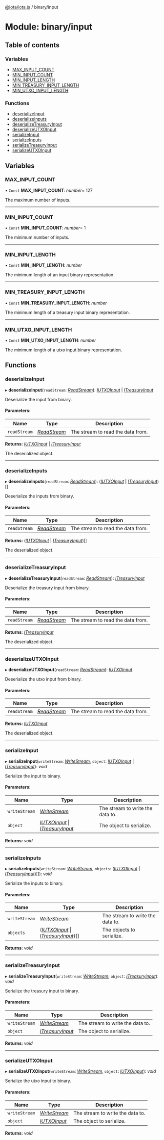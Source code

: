 [@iota/iota.js](../README.md) / binary/input

# Module: binary/input

## Table of contents

### Variables

- [MAX\_INPUT\_COUNT](binary_input.md#max_input_count)
- [MIN\_INPUT\_COUNT](binary_input.md#min_input_count)
- [MIN\_INPUT\_LENGTH](binary_input.md#min_input_length)
- [MIN\_TREASURY\_INPUT\_LENGTH](binary_input.md#min_treasury_input_length)
- [MIN\_UTXO\_INPUT\_LENGTH](binary_input.md#min_utxo_input_length)

### Functions

- [deserializeInput](binary_input.md#deserializeinput)
- [deserializeInputs](binary_input.md#deserializeinputs)
- [deserializeTreasuryInput](binary_input.md#deserializetreasuryinput)
- [deserializeUTXOInput](binary_input.md#deserializeutxoinput)
- [serializeInput](binary_input.md#serializeinput)
- [serializeInputs](binary_input.md#serializeinputs)
- [serializeTreasuryInput](binary_input.md#serializetreasuryinput)
- [serializeUTXOInput](binary_input.md#serializeutxoinput)

## Variables

### MAX\_INPUT\_COUNT

• `Const` **MAX\_INPUT\_COUNT**: *number*= 127

The maximum number of inputs.

___

### MIN\_INPUT\_COUNT

• `Const` **MIN\_INPUT\_COUNT**: *number*= 1

The minimum number of inputs.

___

### MIN\_INPUT\_LENGTH

• `Const` **MIN\_INPUT\_LENGTH**: *number*

The minimum length of an input binary representation.

___

### MIN\_TREASURY\_INPUT\_LENGTH

• `Const` **MIN\_TREASURY\_INPUT\_LENGTH**: *number*

The minimum length of a treasury input binary representation.

___

### MIN\_UTXO\_INPUT\_LENGTH

• `Const` **MIN\_UTXO\_INPUT\_LENGTH**: *number*

The minimum length of a utxo input binary representation.

## Functions

### deserializeInput

▸ **deserializeInput**(`readStream`: [*ReadStream*](../classes/utils/readstream.readstream.md)): [*IUTXOInput*](../interfaces/models/iutxoinput.iutxoinput.md) \| [*ITreasuryInput*](../interfaces/models/itreasuryinput.itreasuryinput.md)

Deserialize the input from binary.

#### Parameters:

Name | Type | Description |
------ | ------ | ------ |
`readStream` | [*ReadStream*](../classes/utils/readstream.readstream.md) | The stream to read the data from.   |

**Returns:** [*IUTXOInput*](../interfaces/models/iutxoinput.iutxoinput.md) \| [*ITreasuryInput*](../interfaces/models/itreasuryinput.itreasuryinput.md)

The deserialized object.

___

### deserializeInputs

▸ **deserializeInputs**(`readStream`: [*ReadStream*](../classes/utils/readstream.readstream.md)): ([*IUTXOInput*](../interfaces/models/iutxoinput.iutxoinput.md) \| [*ITreasuryInput*](../interfaces/models/itreasuryinput.itreasuryinput.md))[]

Deserialize the inputs from binary.

#### Parameters:

Name | Type | Description |
------ | ------ | ------ |
`readStream` | [*ReadStream*](../classes/utils/readstream.readstream.md) | The stream to read the data from.   |

**Returns:** ([*IUTXOInput*](../interfaces/models/iutxoinput.iutxoinput.md) \| [*ITreasuryInput*](../interfaces/models/itreasuryinput.itreasuryinput.md))[]

The deserialized object.

___

### deserializeTreasuryInput

▸ **deserializeTreasuryInput**(`readStream`: [*ReadStream*](../classes/utils/readstream.readstream.md)): [*ITreasuryInput*](../interfaces/models/itreasuryinput.itreasuryinput.md)

Deserialize the treasury input from binary.

#### Parameters:

Name | Type | Description |
------ | ------ | ------ |
`readStream` | [*ReadStream*](../classes/utils/readstream.readstream.md) | The stream to read the data from.   |

**Returns:** [*ITreasuryInput*](../interfaces/models/itreasuryinput.itreasuryinput.md)

The deserialized object.

___

### deserializeUTXOInput

▸ **deserializeUTXOInput**(`readStream`: [*ReadStream*](../classes/utils/readstream.readstream.md)): [*IUTXOInput*](../interfaces/models/iutxoinput.iutxoinput.md)

Deserialize the utxo input from binary.

#### Parameters:

Name | Type | Description |
------ | ------ | ------ |
`readStream` | [*ReadStream*](../classes/utils/readstream.readstream.md) | The stream to read the data from.   |

**Returns:** [*IUTXOInput*](../interfaces/models/iutxoinput.iutxoinput.md)

The deserialized object.

___

### serializeInput

▸ **serializeInput**(`writeStream`: [*WriteStream*](../classes/utils/writestream.writestream.md), `object`: [*IUTXOInput*](../interfaces/models/iutxoinput.iutxoinput.md) \| [*ITreasuryInput*](../interfaces/models/itreasuryinput.itreasuryinput.md)): *void*

Serialize the input to binary.

#### Parameters:

Name | Type | Description |
------ | ------ | ------ |
`writeStream` | [*WriteStream*](../classes/utils/writestream.writestream.md) | The stream to write the data to.   |
`object` | [*IUTXOInput*](../interfaces/models/iutxoinput.iutxoinput.md) \| [*ITreasuryInput*](../interfaces/models/itreasuryinput.itreasuryinput.md) | The object to serialize.    |

**Returns:** *void*

___

### serializeInputs

▸ **serializeInputs**(`writeStream`: [*WriteStream*](../classes/utils/writestream.writestream.md), `objects`: ([*IUTXOInput*](../interfaces/models/iutxoinput.iutxoinput.md) \| [*ITreasuryInput*](../interfaces/models/itreasuryinput.itreasuryinput.md))[]): *void*

Serialize the inputs to binary.

#### Parameters:

Name | Type | Description |
------ | ------ | ------ |
`writeStream` | [*WriteStream*](../classes/utils/writestream.writestream.md) | The stream to write the data to.   |
`objects` | ([*IUTXOInput*](../interfaces/models/iutxoinput.iutxoinput.md) \| [*ITreasuryInput*](../interfaces/models/itreasuryinput.itreasuryinput.md))[] | The objects to serialize.    |

**Returns:** *void*

___

### serializeTreasuryInput

▸ **serializeTreasuryInput**(`writeStream`: [*WriteStream*](../classes/utils/writestream.writestream.md), `object`: [*ITreasuryInput*](../interfaces/models/itreasuryinput.itreasuryinput.md)): *void*

Serialize the treasury input to binary.

#### Parameters:

Name | Type | Description |
------ | ------ | ------ |
`writeStream` | [*WriteStream*](../classes/utils/writestream.writestream.md) | The stream to write the data to.   |
`object` | [*ITreasuryInput*](../interfaces/models/itreasuryinput.itreasuryinput.md) | The object to serialize.    |

**Returns:** *void*

___

### serializeUTXOInput

▸ **serializeUTXOInput**(`writeStream`: [*WriteStream*](../classes/utils/writestream.writestream.md), `object`: [*IUTXOInput*](../interfaces/models/iutxoinput.iutxoinput.md)): *void*

Serialize the utxo input to binary.

#### Parameters:

Name | Type | Description |
------ | ------ | ------ |
`writeStream` | [*WriteStream*](../classes/utils/writestream.writestream.md) | The stream to write the data to.   |
`object` | [*IUTXOInput*](../interfaces/models/iutxoinput.iutxoinput.md) | The object to serialize.    |

**Returns:** *void*
